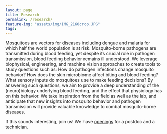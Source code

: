 ```yaml
---
layout: page
title: Research
permalink: /research/
feature-img: "assets/img/IMG_2160crop.JPG"
tags:
---
```


Mosquitoes are vectors for diseases including dengue and malaria for which half the world population is at risk. Mosquito-borne pathogens are transmitted during blood feeding, yet despite its crucial role in pathogen transmission, blood feeding behavior remains ill understood. We leverage biophysical, engineering, and machine vision approaches to create tools to study questions such as: How do pathogen infections change mosquito behavior? How does the skin microbiome affect biting and blood feeding? What sensory inputs do mosquitoes use to make feeding decisions? By answering such questions, we aim to provide a deep understanding of the (neuro)biology underlying blood feeding, and the effect that physiology has on this behavior. We take inspiration from the field as well as the lab, and anticipate that new insights into mosquito behavior and pathogen transmission will provide valuable knowledge to combat mosquito-borne diseases.

If this sounds interesting, join us! We have [openings](https://projects.cri-paris.org/projects/pZDJguA1/des) for a postdoc and a technician.

<!-- Type on Strap is based on Type Theme, a free and open-source theme for [Jekyll](http://jekyllrb.com/), licensed under the MIT License.

Head over to the [theme's documentation](https://github.io/sylhare/Type-on-Strap) for much more information about Type on Strap or to install this theme on your own Jekyll site.

This file is an example of a page in Jekyll, that automatically shows up in the header navigation, you can delete or modify this file freely. -->
 
